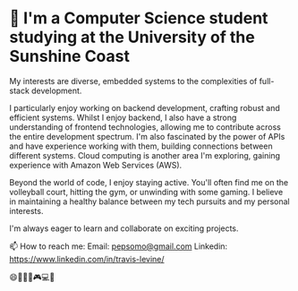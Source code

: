 
<!--
**SneakyPluto/SneakyPluto** is a ✨ _special_ ✨ repository because its `README.md` (this file) appears on your GitHub profile.

Here are some ideas to get you started:

- 🔭 I’m currently working on ...
- 🌱 I’m currently learning ...
- 👯 I’m looking to collaborate on ...
- 🤔 I’m looking for help with ...
- 💬 Ask me about ...
- 📫 How to reach me: ...
- 😄 Pronouns: ...
- ⚡ Fun fact: ...
-->

# 👋 I'm a Computer Science student studying at the University of the Sunshine Coast
My interests are diverse, embedded systems to the complexities of full-stack development.

I particularly enjoy working on backend development, crafting robust and efficient systems. Whilst I enjoy backend, I also have a strong understanding of frontend technologies, allowing me to contribute across the entire development spectrum.  I'm also fascinated by the power of APIs and have experience working with them, building connections between different systems.  Cloud computing is another area I'm exploring, gaining experience with Amazon Web Services (AWS).

Beyond the world of code, I enjoy staying active. You'll often find me on the volleyball court, hitting the gym, or unwinding with some gaming.  I believe in maintaining a healthy balance between my tech pursuits and my personal interests.

I'm always eager to learn and collaborate on exciting projects.

📫 How to reach me: 
Email: pepsomo@gmail.com
Linkedin: https://www.linkedin.com/in/travis-levine/


😄🏐🏋️‍♂️🎮💻🚀
